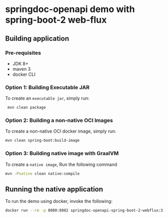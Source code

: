 # springdoc-openapi demo with spring-boot-2 web-flux

## Building application

### Pre-requisites
- JDK 8+
- maven 3
- docker CLI

### Option 1: Building Executable JAR
To create an `executable jar`, simply run:

```sh
 mvn clean package
```

### Option 2: Building a non-native OCI Images
To create a non-native OCI docker image, simply run:

```sh
mvn clean spring-boot:build-image
```

### Option 3: Building native image with GraalVM
To create a `native image`, Run the following command

```sh
mvn -Pnative clean native:compile 
```

## Running the native application

To run the demo using docker, invoke the following:

```sh
docker run --rm -p 8080:8082 springdoc-openapi-spring-boot-2-webflux:3.1.6-SNAPSHOT
```

